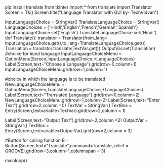 pip install translate
from tkinter import *
from translate import Translator
Screen = Tk()
Screen.title("Language Translator with GUI by- TechVidvan")
 
InputLanguageChoice = StringVar()
TranslateLanguageChoice = StringVar()
LanguageChoices = {'Hindi','English','French','German','Spanish'}
InputLanguageChoice.set('English')
TranslateLanguageChoice.set('Hindi')
def Translate():
    translator = Translator(from_lang= InputLanguageChoice.get(),to_lang=TranslateLanguageChoice.get())
    Translation = translator.translate(TextVar.get())
    OutputVar.set(Translation)
    #choice for input language
InputLanguageChoiceMenu = OptionMenu(Screen,InputLanguageChoice,*LanguageChoices)
Label(Screen,text="Choose a Language").grid(row=0,column=1)
InputLanguageChoiceMenu.grid(row=1,column=1)
 
#choice in which the language is to be translated
NewLanguageChoiceMenu = OptionMenu(Screen,TranslateLanguageChoice,*LanguageChoices)
Label(Screen,text="Translated Language").grid(row=0,column=2)
NewLanguageChoiceMenu.grid(row=1,column=2)
Label(Screen,text="Enter Text").grid(row=2,column =0)
TextVar = StringVar()
TextBox = Entry(Screen,textvariable=TextVar).grid(row=2,column = 1)
 
Label(Screen,text="Output Text").grid(row=2,column =2)
OutputVar = StringVar()
TextBox = Entry(Screen,textvariable=OutputVar).grid(row=2,column = 3)
 
#Button for calling function
B = Button(Screen,text="Translate",command=Translate, relief = GROOVE).grid(row=3,column=1,columnspan = 3)
 
mainloop()
